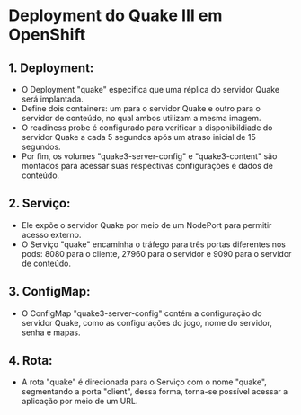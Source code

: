 # Deployment do Quake III em OpenShift

## 1. Deployment:
* O Deployment "quake" especifica que uma réplica do servidor Quake será implantada.
* Define dois containers: um para o servidor Quake e outro para o servidor de conteúdo, no qual ambos utilizam a mesma imagem.
* O readiness probe é configurado para verificar a disponibildiade do servidor Quake a cada 5 segundos após um atraso inicial de 15 segundos.
* Por fim, os volumes "quake3-server-config" e "quake3-content" são montados para acessar suas respectivas configurações e dados de conteúdo.

## 2. Serviço:
* Ele expõe o servidor Quake por meio de um NodePort para permitir acesso externo.
* O Serviço "quake" encaminha o tráfego para três portas diferentes nos pods: 8080 para o cliente, 27960 para o servidor e 9090 para o servidor de conteúdo.

## 3. ConfigMap: 
* O ConfigMap "quake3-server-config" contém a configuração do servidor Quake, como as configurações do jogo, nome do servidor, senha e mapas.

## 4. Rota:
* A rota "quake" é direcionada para o Serviço com o nome "quake", segmentando a porta "client", dessa forma, torna-se possível acessar a aplicação por meio de um URL.
